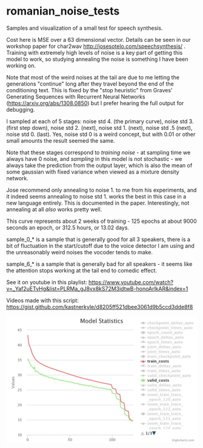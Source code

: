 # romanian_noise_tests
Samples and visualization of a small test for speech synthesis.


Cost here is MSE over a 63 dimensional vector. Details can be seen in our workshop paper for char2wav http://josesotelo.com/speechsynthesis/ . Training with extremely high levels of noise is a key part of getting this model to work, so studying annealing the noise is something I have been working on. 


Note that most of the weird noises at the tail are due to me letting the generations "continue" long after they travel beyond the end of the conditioning text. This is fixed by the "stop heuristic" from Graves' Generating Sequences with Recurrent Neural Networks (https://arxiv.org/abs/1308.0850) but I prefer hearing the full output for debugging.


I sampled at each of 5 stages: noise std 4. (the primary curve), noise std 3. (first step down), noise std 2. (next), noise std 1. (next), noise std .5 (next), noise std 0. (last). Yes, noise std 0 is a weird concept, but with 0.01 or other small amounts the result seemed the same.


Note that these stages correspond to *training noise* - at sampling time we always have 0 noise, and *sampling* in this model is not stochastic - we always take the prediction from the output layer, which is also the mean of some gaussian with fixed variance when viewed as a mixture density network.


Jose recommend only annealing to noise 1. to me from his experiments, and it indeed seems annealing to noise std 1. works the best in this case in a new language entirely. This is documented in the paper. Interestingly, not annealing at all *also* works pretty well.


This curve represents about 2 weeks of training - 125 epochs at about 9000 seconds an epoch, or 312.5 hours, or 13.02 days.


sample_0_* is a sample that is generally good for all 3 speakers, there is a bit of fluctuation in the start/cutoff due to the voice detector I am using and the unreasonably weird noises the vocoder tends to make.


sample_6_* is a sample that is generally bad for all speakers - it seems like the attention stops working at the tail end to comedic effect.


See it on youtube in this playlist: https://www.youtube.com/watch?v=_Yaf2uETvHg&list=PLRMa_gJ8vx8kS72M3idtwB-honoArlkAR&index=1


Videos made with this script: https://gist.github.com/kastnerkyle/d8205ff521dbee3061d9b5ccd3dde8f8


![chart_goes_here](https://raw.githubusercontent.com/kastnerkyle/romanian_noise_tests/master/romanian_multispeaker_noise_chart.jpg)
